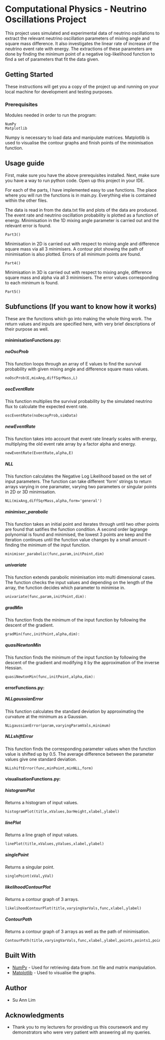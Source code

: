 # Computational Physics - Neutrino Oscillations Project

This project uses simulated and experimental data of neutrino oscillations to extract the relevant neutrino oscillation parameters of mixing angle and square mass difference. It also investigates the linear rate of increase of the neutrino event rate with energy. The extractions of these parameters are done by finding the minimum point of a negative log-likelihood function to find a set of parameters that fit the data given.

## Getting Started

These instructions will get you a copy of the project up and running on your local machine for development and testing 
purposes.

### Prerequisites

Modules needed in order to run the program: 

```
NumPy
Matplotlib
```
Numpy is necessary to load data and manipulate matrices. Matplotlib is used to visualise the contour graphs and finish points of the minimisation function.

## Usage guide

First, make sure you have the above prerequisites installed. Next, make sure you have a way to run python code. Open up this project in your IDE.

For each of the parts, I have implemented easy to use functions. The place where you will run the functions is in main.py. 
Everything else is contained within the other files.

The data is read in from the data.txt file and plots of the data are produced. The event rate and neutrino oscillation probability is plotted as a function of energy. Minimisation in the 1D mixing angle parameter is carried out and the relevant error is found.
```
Part3()
```

Minimisation in 2D is carried out with respect to mixing angle and difference square mass via all 3 minimisers. A contour plot showing the path of minimisation is also plotted. Errors of all minimum points are found.
```
Part4()
```

Minimisation in 3D is carried out with respect to mixing angle, difference square mass and alpha via all 3 minimisers. The error values corresponding to each minimum is found.
```
Part5()
```

## Subfunctions (If you want to know how it works)

These are the functions which go into making the whole thing work. The return values and inputs are specified here, with very brief descriptions of their purpose as well.

#### minimisationFunctions.py:

##### noOscProb

This function loops through an array of E values to find the survival probability with given mixing angle and difference square mass values.
```
noOscProb(E,mixAng,diffSqrMass,L)
```

##### oscEventRate
This function multiplies the survival probability by the simulated neutrino flux to calculate the expected event rate.

```
oscEventRate(noDecayProb,simData)
```

##### newEventRate
This function takes into account that event rate linearly scales with energy, multiplying the old event rate array by a factor alpha and energy.

```
newEventRate(EventRate,alpha,E)
```

##### NLL
This function calculates the Negative Log Likelihood based on the set of input parameters. The function can take different 'form' strings to return arrays varying in one paramater, varying two parameters or singular points in 2D or 3D minimisation.

```
NLL(mixAng,diffSqrMass,alpha,form='general')
```

##### minimiser_parabolic
This function takes an initial point and iterates through until two other points are found that satifies the function condition. A second order lagrange polynomial is found and minimised, the lowest 3 points are keep and the iteration continues until the function value changes by a small amount - finding the minimum of the input function.

```
minimiser_parabolic(func,param,initPoint,dim)
```

##### univariate
This function extends parabolic minimisation into multi dimensional cases. The function checks the input values and depending on the length of the array, the function decides which parameter to minimise in.

```
univariate(func,param,initPoint,dim):
```

##### gradMin
This function finds the minimum of the input function by following the descent of the gradient.

```
gradMin(func,initPoint,alpha,dim):
```

##### quasiNewtonMin
This function finds the minimum of the input function by following the descent of the gradient and modifying it by the approximation of the inverse Hessian.

```
quasiNewtonMin(func,initPoint,alpha,dim):
```

#### errorFunctions.py:

##### NLLgaussianError
This function calculates the standard deviation by approximating the curvature at the minimum as a Gaussian. 

```
NLLgaussianError(param,varyingParamVals,minimum)
```

##### NLLshiftError
This function finds the corresponding parameter values when the function value is shifted up by 0.5. The average difference between the parameter values give one standard deviation.

```
NLLshiftError(func,minPoint,minNLL,form)
```

#### visualisationFunctions.py:

##### histogramPlot
Returns a histogram of input values.

```
histogramPlot(title,xValues,barHeight,xlabel,ylabel)
```

##### linePlot
Returns a line graph of input values.

```
linePlot(title,xValues,yValues,xlabel,ylabel)
```

##### singlePoint
Returns a singular point.

```
singlePoint(xVal,yVal)
```


##### likelihoodContourPlot
Returns a contour graph of 3 arrays.

```
likelihoodContourPlot(title,varyingVarVals,func,xlabel,ylabel)
```

##### ContourPath
Returns a contour graph of 3 arrays as well as the path of minimisation.

```
ContourPath(title,varyingVarVals,func,xlabel,ylabel,points,points1,points2)
```

## Built With

* [NumPy](https://numpy.org/) - Used for retrieving data from .txt file and matrix manipulation.
* [Matplotlib](https://matplotlib.org/) - Used to visualise the graphs.

## Author

* Su Ann Lim

## Acknowledgments

* Thank you to my lecturers for providing us this coursework and my demonstrators who were very patient with answering all my queries. 
